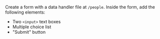 Create a form with a data handler file at `/people`. Inside the form, add the following elements:

*	Two `<input>` text boxes
*	Multiple choice list
*	"Submit" button
